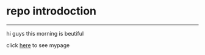 # repo introdoction
---
hi guys this morning is beutiful

click [here](https://sinahari.github.io/t-store/) to see mypage